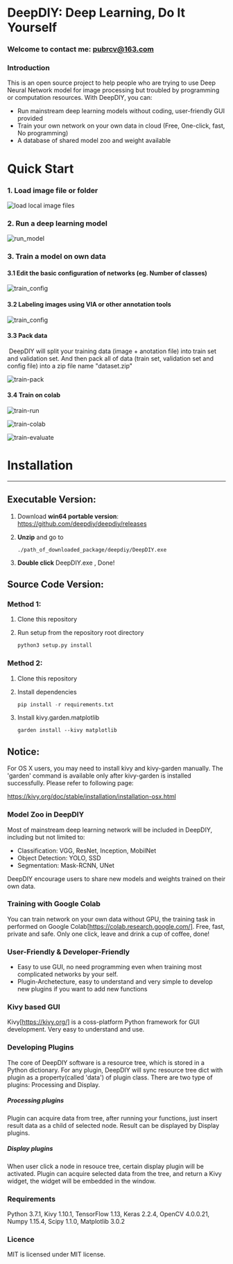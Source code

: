 # DeepDIY: Deep Learning, Do It Yourself

### Welcome to contact me: pubrcv@163.com

### Introduction

This is an open source project to help people who are trying to use Deep Neural Network model for image processing but  troubled by programming or computation resources. With DeepDIY, you can:

- Run mainstream deep learning models without coding, user-friendly GUI provided
- Train your own network on your own data in cloud (Free, One-click, fast, No programming)
- A database of shared model zoo and weight available

# Quick Start

### 1. Load image file or folder

![load local image files](https://i.imgur.com/yb6n4E6.gif)

### 2. Run a deep learning model

![run_model](https://i.imgur.com/TIM8psK.gif)

### 3. Train a model on own data

#### 3.1 Edit the basic configuration of networks (eg. Number of classes)

   ![train_config](https://i.imgur.com/WUMJJFF.gif)

#### 3.2 Labeling images using VIA or other annotation tools

   ![train_config](https://i.imgur.com/fi64CJL.gif)

#### 3.3 Pack data

   ​	DeepDIY will split your training data (image + anotation file) into train set and validation set. And then pack all of data (train set, validation set and config file) into a zip file name "dataset.zip"

   ![train-pack](https://imgur.com/4TSlOvX.gif)

#### 3.4 Train on colab

   ![train-run](https://imgur.com/ozgQfmZ.gif)

   ![train-colab](https://imgur.com/iYQO1B9.gif)
   
   ![train-evaluate](https://imgur.com/mgEMw1g.gif)


   # Installation

   ------

   ## Executable Version:

   1. Download **win64 portable version**: https://github.com/deepdiy/deepdiy/releases

   2. **Unzip** and go to

      ```
      ./path_of_downloaded_package/deepdiy/DeepDIY.exe
      ```

   3. **Double click** DeepDIY.exe , Done!

   ## Source Code Version:

   ### Method 1:

   1. Clone this repository

   2. Run setup from the repository root directory

      ```python
      python3 setup.py install
      ```    

   ### Method 2:

   1. Clone this repository

   2. Install dependencies

      ```python
      pip install -r requirements.txt
      ```

   3. Install kivy.garden.matplotlib

      ```
      garden install --kivy matplotlib
      ```



   ## Notice:

   For OS X users, you may need to install kivy and kivy-garden manually. The 'garden' command is available only after kivy-garden is installed successfully. Please refer to following page:

   https://kivy.org/doc/stable/installation/installation-osx.html

### Model Zoo in DeepDIY

Most of mainstream deep learning network will be included in DeepDIY, including but not limited to:

- Classification: VGG, ResNet, Inception, MobilNet
- Object Detection: YOLO, SSD
- Segmentation: Mask-RCNN, UNet

DeepDIY encourage users to share new models and weights trained on their own data.

### Training with Google Colab

You can train network on your own data without GPU, the training task in performed on Google Colab[https://colab.research.google.com/]. Free, fast, private and safe. Only one click, leave and drink a cup of coffee, done!

### User-Friendly & Developer-Friendly

- Easy to use GUI, no need programming even when training most complicated networks by your self.
- Plugin-Archetecture, easy to understand and very simple to develop new plugins if you want to add new functions

### Kivy based GUI

Kivy[https://kivy.org/] is a coss-platform Python framework for GUI development. Very easy to understand and use.

### Developing Plugins

The core of DeepDIY software is a resource tree, which is stored in a Python dictionary. For any plugin, DeepDIY will sync resource tree dict with plugin as a property(called 'data') of plugin class. There are two type of plugins: Processing and Display.

##### Processing plugins

Plugin can acquire data from tree, after running your functions, just insert result data as a child of selected node. Result can be displayed by Display plugins.

##### Display plugins

When user click a node in resouce tree, certain display plugin will be activated. Plugin can acquire selected data from the tree, and return a Kivy widget, the widget will be embedded in the window.

### Requirements

Python 3.7.1, Kivy 1.10.1, TensorFlow 1.13, Keras 2.2.4, OpenCV 4.0.0.21, Numpy 1.15.4, Scipy 1.1.0, Matplotlib 3.0.2

### Licence

MIT is licensed under MIT license.
